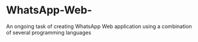 # WhatsApp-Web-
An ongoing task of creating WhatsApp Web application using a combination of several programming languages
